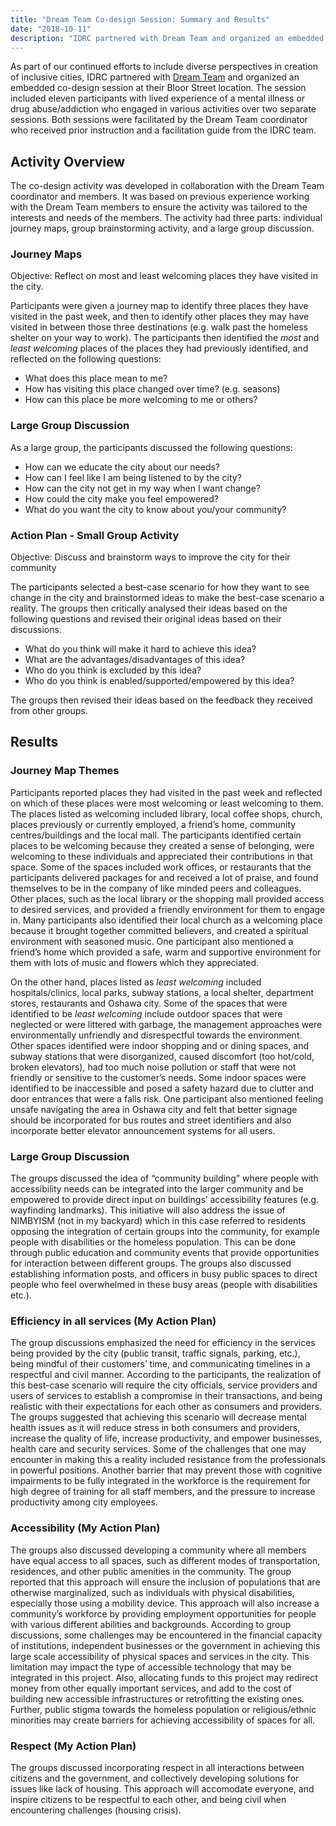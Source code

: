 ```yaml
---
title: "Dream Team Co-design Session: Summary and Results"
date: "2018-10-11"
description: "IDRC partnered with Dream Team and organized an embedded co-design session at their Bloor Street location. The session included eleven participants with lived experience of a mental illness or drug abuse/addiction who engaged in various activities over two separate sessions."
---
```


As part of our continued efforts to include diverse perspectives in creation of inclusive cities, IDRC partnered with [Dream Team](http://thedreamteam.ca/) and organized an embedded co-design session at their Bloor Street location. The session included eleven participants with lived experience of a mental illness or drug abuse/addiction who engaged in various activities over two separate sessions. Both sessions were facilitated by the Dream Team coordinator who received prior instruction and a facilitation guide from the IDRC team.

## Activity Overview

The co-design activity was developed in collaboration with the Dream Team
coordinator and members. It was based on previous experience working with the Dream Team members to ensure the activity was tailored to the interests and needs of the members. The activity had three parts: individual journey maps, group brainstorming activity, and a large group discussion.

### Journey Maps

Objective: Reflect on most and least welcoming places they have visited in the city.

Participants were given a journey map to identify three places they have visited in the past week, and then to identify other places they may have visited in between those three destinations (e.g. walk past the homeless shelter on your way to work). The participants then identified the *most* and *least welcoming* places of the places they had previously identified, and reflected on the following questions:

- What does this place mean to me?
- How has visiting this place changed over time? (e.g. seasons)
- How can this place be more welcoming to me or others?

### Large Group Discussion

As a large group, the participants discussed the following questions:

- How can we educate the city about our needs?
- How can I feel like I am being listened to by the city?
- How can the city not get in my way when I want change?
- How could the city make you feel empowered?
- What do you want the city to know about you/your community?

### Action Plan - Small Group Activity

Objective: Discuss and brainstorm ways to improve the city for their community

The participants selected a best-case scenario for how they want to see change in the city and brainstormed ideas to make the best-case scenario a reality. The groups then critically analysed their ideas based on the following questions and revised their original ideas based on their discussions.

- What do you think will make it hard to achieve this idea?
- What are the advantages/disadvantages of this idea?
- Who do you think is excluded by this idea?
- Who do you think is enabled/supported/empowered by this idea?

The groups then revised their ideas based on the feedback they received from other groups.

## Results

### Journey Map Themes

Participants reported places they had visited in the past week and reflected on which of these places were most welcoming or least welcoming to them. The places listed as welcoming included library, local coffee shops, church, places previously or currently employed, a friend’s home, community centres/buildings and the local mall. The participants identified certain places to be welcoming because they created a sense of belonging, were welcoming to these individuals and appreciated their contributions in that space. Some of the spaces included work offices, or restaurants that the participants delivered packages for and received a lot of praise, and found themselves to be in the company of like minded peers and colleagues. Other places, such as the local library or the shopping mall provided access to desired services, and provided a friendly environment for them to engage in. Many participants also identified their local church as a welcoming place because it brought together committed believers, and created a spiritual environment with seasoned music. One participant also mentioned a friend’s home which provided a safe, warm and supportive environment for them with lots of music and flowers which they appreciated.

On the other hand, places listed as *least welcoming* included hospitals/clinics, local parks, subway stations, a local shelter, department stores, restaurants and Oshawa city. Some of the spaces that were identified to be *least welcoming* include outdoor spaces that were neglected or were littered with garbage, the management approaches were environmentally unfriendly and disrespectful towards the environment. Other spaces identified were indoor shopping and or dining spaces, and subway stations that were disorganized, caused discomfort (too hot/cold, broken elevators), had too much noise pollution or staff that were not friendly or sensitive to the customer’s needs. Some indoor spaces were identified to be inaccessible and posed a safety hazard due to clutter and door entrances that were a falls risk. One participant also mentioned feeling unsafe navigating the area in Oshawa city and felt that better signage should be incorporated for bus routes and street identifiers and also incorporate better elevator announcement systems for all users.

### Large Group Discussion

The groups discussed the idea of “community building” where people with accessibility needs can be integrated into the larger community and be empowered to provide direct input on buildings’ accessibility features (e.g. wayfinding landmarks). This initiative will also address the issue of NIMBYISM (not in my backyard) which in this case referred to residents opposing the integration of certain groups into the community, for example people with disabilities or the homeless population. This can be done through public education and community events that provide opportunities for interaction between different groups. The groups also discussed establishing information posts, and officers in busy public spaces to direct people who feel overwhelmed in these busy areas (people with disabilities etc.).

### Efficiency in all services (My Action Plan)

The group discussions emphasized the need for efficiency in the services being provided by the city (public transit, traffic signals, parking, etc.), being mindful of their customers’ time, and communicating timelines in a respectful and civil manner. According to the participants, the realization of this best-case scenario will require the city officials, service providers and users of services to establish a compromise in their transactions, and being realistic with their expectations for each other as consumers and providers. The groups suggested that achieving this scenario will decrease mental health issues as it will reduce stress in both consumers and providers, increase the quality of life, increase productivity, and empower businesses, health care and security services. Some of the challenges that one may encounter in making this a reality included resistance from the professionals in powerful positions. Another barrier that may prevent those with cognitive impairments to be fully integrated in the workforce is the requirement for high degree of training for all staff members, and the pressure to increase productivity among city employees.

### Accessibility (My Action Plan)

The groups also discussed developing a community where all members have equal access to all spaces, such as different modes of transportation, residences, and other public amenities in the community. The group reported that this approach will ensure the inclusion of populations that are otherwise marginalized, such as individuals with physical disabilities, especially those using a mobility device. This approach will also increase a community’s workforce by providing employment opportunities for people with various different abilities and backgrounds. According to group discussions, some challenges may be encountered in the financial capacity of institutions, independent businesses or the government in achieving this large scale accessibility of physical spaces and services in the city. This limitation may impact the type of accessible technology that may be integrated in this project. Also, allocating funds to this project may redirect money from other equally important services, and add to the cost of building new accessible infrastructures or retrofitting the existing ones. Further, public stigma towards the homeless population or religious/ethnic minorities may create barriers for achieving accessibility of spaces for all.

### Respect (My Action Plan)

The groups discussed incorporating respect in all interactions between citizens and the government, and collectively developing solutions for issues like lack of housing. This approach will accomodate everyone, and inspire citizens to be respectful to each other, and being civil when encountering challenges (housing crisis).
